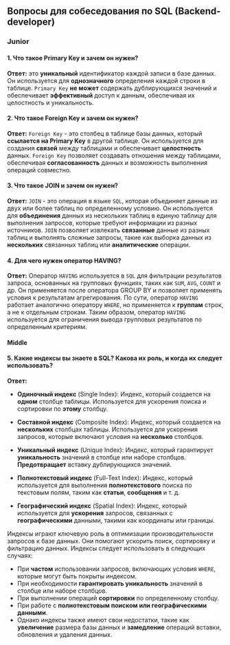 ## Вопросы для собеседования по SQL (Backend-developer)

### Junior

#### 1. Что такое Primary Key и зачем он нужен?

**Ответ:** это **уникальный** идентификатор каждой записи в базе данных. Он используется для **однозначного**
определения каждой
строки в таблице. `Primary Key` **не может** содержать дублирующихся значений и обеспечивает **эффективный** доступ к
данным,
обеспечивая их целостность и уникальность.

#### 2. Что такое Foreign Key и зачем он нужен?

**Ответ:** `Foreign Key` - это столбец в таблице базы данных, который **ссылается на Primary Key** в другой таблице. Он
используется для создания **связей** между таблицами и обеспечивает **целостность** данных. `Foreign Key` позволяет
создавать
отношения между таблицами, обеспечивая **согласованность** данных и возможность выполнения операций совместно.

#### 3. Что такое JOIN и зачем он нужен?

**Ответ:** `JOIN` - это операция в языке `SQL`, которая объединяет данные
из двух или более таблиц по определенному условию. Он используется для **объединения** данных
из нескольких таблиц в единую таблицу для выполнения запросов, которые требуют информации из разных источников.
`JOIN` позволяет извлекать **связанные** данные из разных таблиц и выполнять сложные запросы,
такие как выборка данных из **нескольких** связанных таблиц или **аналитические** операции.

#### 4. Для чего нужен оператор HAVING?

**Ответ:** Оператор `HAVING` используется в `SQL` для фильтрации результатов запроса, основанных на групповых функциях,
таких как `SUM`, `AVG`, `COUNT` и др. Он применяется после оператора GROUP BY и позволяет применять условия к
результатам
агрегирования. По сути, оператор `HAVING` работает аналогично оператору `WHERE`, но применяется к **группам** строк, а
не к
отдельным строкам. Таким образом, оператор `HAVING` используется для ограничения вывода групповых результатов по
определенным критериям.

#### Middle

#### 5. Какие индексы вы знаете в SQL? Какова их роль, и когда их следует использовать?

**Ответ:**

- **Одиночный индекс** (Single Index): Индекс, который создается на **одном** столбце таблицы. Используется для ускорения
  поиска и сортировки по **этому** столбцу.

- **Составной индекс** (Composite Index): Индекс, который создается на **нескольких** столбцах таблицы. Используется для
  ускорения запросов, которые включают условия на **несколько** столбцов.

- **Уникальный индекс** (Unique Index): Индекс, который гарантирует **уникальность** значений в столбце или наборе столбцов.
  **Предотвращает** вставку дублирующихся значений.

- **Полнотекстовый индекс** (Full-Text Index): Индекс, который используется для выполнения **полнотекстового** поиска по
  текстовым полям, таким как **статьи**, **сообщения** и т. д.

- **Географический индекс** (Spatial Index): Индекс, который используется для **ускорения** запросов, связанных с 
  **географическими** данными, такими как координаты или границы.

Индексы играют ключевую роль в оптимизации производительности запросов к базе данных. Они помогают ускорить поиск,
сортировку и фильтрацию данных. 
Индексы следует использовать в следующих случаях:

* При **частом** использовании запросов, включающих условия `WHERE`, которые могут быть покрыты индексом.
* При необходимости **гарантировать уникальность** значений в столбце или наборе столбцов.
* При выполнении операций **сортировки** по определенному столбцу.
* При работе с **полнотекстовым поиском или географическими данными**.
* Однако индексы также имеют свои недостатки, такие как **увеличение** размера базы данных и **замедление** операций вставки, обновления и удаления данных.





